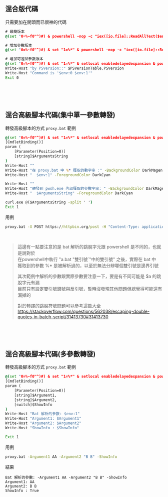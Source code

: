## 混合版代碼
只需要加在開頭而已很神的代碼

```bat
# 最簡版本
@(set "0=%~f0"^)#) & powershell -nop -c "iex([io.file]::ReadAllText($env:0))" & exit /b

# 增加參數版本
@(set "0=%~f0"^)#) & set "1=%*" & powershell -nop -c "iex([io.file]::ReadAllText($env:0))" & exit /b

# 增加可返回參數版本
@(set "0=%~f0"^)#) & set "1=%*" & setlocal enabledelayedexpansion & powershell -nop -c "iex([io.file]::ReadAllText($env:0));$Host.SetShouldExit($LastExitCode);Exit $LastExitCode" & exit /b !errorlevel!
Write-Host "by PSVersion::" $PSVersionTable.PSVersion
Write-Host "Command is '$env:0 $env:1'"
Exit 0


```



<br><br><br>

## 混合高級腳本代碼(集中單一參數轉發)
轉發高級腳本的方式 `proxy.bat` 範例

```bat
@(set "0=%~f0"^)#) & set "1=%*" & setlocal enabledelayedexpansion & powershell -nop -c "$dq=[char]34;$a='(['+$dq+'$`])';$b='`$1';$scr=([io.file]::ReadAllText($env:0,[Text.Encoding]::Default)-split'\n',2)[1]; $parm=$env:1-replace($a,$b); iex('&{'+$scr+'}'+$dq+$parm+$dq); $err=$LastExitCode;$Host.SetShouldExit($err);Exit($err)" & exit /b !errorlevel!
[CmdletBinding()]
param (
    [Parameter(Position=0)]
    [string]$ArgumentsString
)
Write-Host ""
Write-Host "在 proxy.bat 中 %* 獲取的數字串 :" -BackgroundColor DarkMagenta
Write-Host "  $env:1" -ForegroundColor DarkCyan

Write-Host ""
Write-Host "轉發到 pwsh.exe 內部獲取的參數字串: " -BackgroundColor DarkMagenta
Write-Host "  $ArgumentsString" -ForegroundColor DarkCyan

curl.exe @($ArgumentsString -split ' ')
Exit 1


```

用例

```bat
proxy.bat -X POST https://httpbin.org/post -H "Content-Type: application/json" -d "{\"key\": \"value\"}"


```

<br>

> 這邊有一點要注意的是 bat 解析的跳脫字元跟 powershell 是不同的，也就是說對於  
> 在powershell中執行 "a.bat "雙引號`"中的雙引號" 之後，實際在 bat 中  
> 獲取到的參數 %* 是被解析過的，以至於無法分辨哪個雙引號是邊界引號  
>   
> 其次範例中解析的參數跟實際參數要注意一下，要是有不同可能是 $a 的跳脫字元有漏  
> 目前只有設定雙引號錢號與反引號，暫時沒發現其他問題但總覺得可能還有漏掉的  
>   
> 對於轉譯的跳脫符號問題可以參考這篇大全  
> https://stackoverflow.com/questions/562038/escaping-double-quotes-in-batch-script/31413730#31413730  



<br><br><br>

## 混合高級腳本代碼(多參數轉發)
轉發高級腳本的方式 `proxy.bat` 範例

```bat
@(set "0=%~f0"^)#) & set "1=%*" & setlocal enabledelayedexpansion & powershell -nop -c "$scr=([io.file]::ReadAllText($env:0,[Text.Encoding]::Default)-split'\n',2)[1]; iex('&{'+$scr+'}'+($env:1)); $err=$LastExitCode;$Host.SetShouldExit($err);Exit($err)" & exit /b !errorlevel!
[CmdletBinding()]
param (
    [Parameter(Position=0)]
    [string]$Argument1,
    [string]$Argument2,
    [switch]$ShowInfo
)
Write-Host "Bat 解析的參數: $env:1"
Write-Host "Argument1: $Argument1"
Write-Host "Argument2: $Argument2"
Write-Host "ShowInfo : $ShowInfo"

Exit 1


```

用例

```bat
proxy.bat -Argument1 AA -Argument2 "B B" -ShowInfo

```

結果

```
Bat 解析的參數: -Argument1 AA -Argument2 "B B" -ShowInfo
Argument1: AA
Argument2: B B
ShowInfo : True
```
